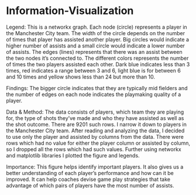 # Information-Visualization

Legend: 
This is a networkx graph. Each node (circle) represents a player in the Manchester City team. The width of the circle depends on the number of times that player has assisted another player. Big circles would indicate a higher number of assists and a small circle would indicate a lower number of assists.
The edges (lines) represents that there was an assist between the two nodes it’s connected to. The different colors represents the number of times the two players assisted each other. Dark blue indicates less than 3 times, red indicates a range between 3 and 6, light blue is for between 6 and 10 times and yellow shows less than 24 but more than 10. 

Findings:
The bigger circle indicates that they are typically mid fielders and the number of edges on each node indicates the playmaking quality of a player. 

Data & Method:
The data consists of players, which team they are playing for, the type of shots they’ve made and who they have assisted as well as the shot outcome. There are 9201 such rows. I narrow it down to players in the Manchester City team. 
After reading and analyzing the data, I decided to use only the player and assisted by columns from the data. There were rows which had no value for either the player column or assisted by column, so I dropped all the rows which had such values.
Further using networkx and matplotlib libraries I plotted the figure and legends.

Importance:
This figure helps identify important players. It also gives us a better understanding of each player’s performance and how can it be improved. It can help coaches devise game play strategies that take advantage of which pairs of players have the most number of assists.
